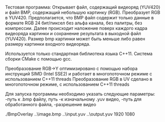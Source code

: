 Тестовая программа:
Открывает файл, содержащий видеоряд (YUV420) и файл BMP, содержащий небольшую картинку (RGB). 
Преобразует RGB в YUV420.
Предполагается, что BMP файл содержит только данные в формате RGB 24 бит/пиксел без альфа канала, без палитры, без компрессии.
Далее происходит наложение поверх каждого кадра видеоряда картинки и сохранение результата в выходной файл (YUV420). 
Размер bmp картинки может быть меньше либо равен размеру картинки входного видеоряда.

Используется только стандартная библиотека языка C++11.
Система сборки CMake с помощью gcc.

Преобразование RGB->Y оптимизировано с помощью набора инструкций SIMD (Intel SSE2) и работает в многопоточном режиме с использованием C++11 threads
Преобразование RGB в UV сделано в многопоточном режиме, с использованием C++11 threads

Для запуска программы необходимо указать следующие параметры: 
-путь к .bmp файлу, путь 
-к изначальному .yuv видео, 
-путь для обработанного файла,
-разрешение видео

./BmpOverlay ..\image.bmp ..\input.yuv ..\output.yuv 1920 1080
